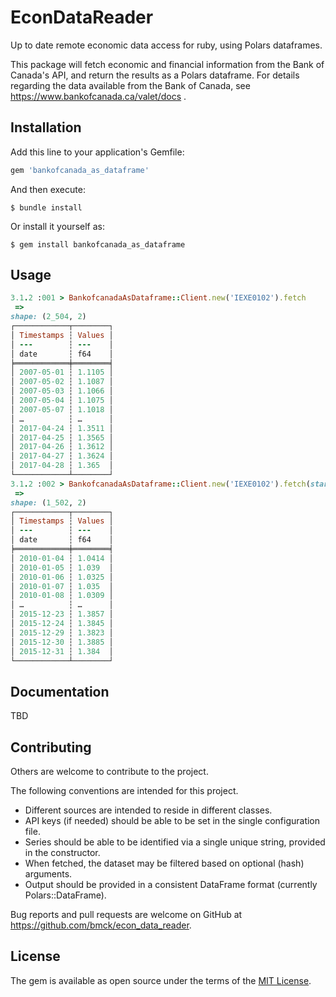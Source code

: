 # EconDataReader

Up to date remote economic data access for ruby, using Polars dataframes. 

This package will fetch economic and financial information from the Bank of Canada's API, and return the results as a Polars dataframe.  For details regarding the data available from the Bank of Canada, see https://www.bankofcanada.ca/valet/docs .


## Installation

Add this line to your application's Gemfile:

```ruby
gem 'bankofcanada_as_dataframe'
```

And then execute:

    $ bundle install

Or install it yourself as:

    $ gem install bankofcanada_as_dataframe


## Usage

``` ruby
3.1.2 :001 > BankofcanadaAsDataframe::Client.new('IEXE0102').fetch
 => 
shape: (2_504, 2)                                                                  
┌────────────┬────────┐                                                            
│ Timestamps ┆ Values │                                                            
│ ---        ┆ ---    │                                                            
│ date       ┆ f64    │                                                            
╞════════════╪════════╡                                                            
│ 2007-05-01 ┆ 1.1105 │                                                            
│ 2007-05-02 ┆ 1.1087 │                                                            
│ 2007-05-03 ┆ 1.1066 │                                                            
│ 2007-05-04 ┆ 1.1075 │                                                            
│ 2007-05-07 ┆ 1.1018 │                                                            
│ …          ┆ …      │                                                            
│ 2017-04-24 ┆ 1.3511 │
│ 2017-04-25 ┆ 1.3565 │
│ 2017-04-26 ┆ 1.3612 │
│ 2017-04-27 ┆ 1.3624 │
│ 2017-04-28 ┆ 1.365  │
└────────────┴────────┘ 
3.1.2 :002 > BankofcanadaAsDataframe::Client.new('IEXE0102').fetch(start: '2010-01-01', fin: '2016-01-01')
 => 
shape: (1_502, 2)                                                                              
┌────────────┬────────┐                                                                        
│ Timestamps ┆ Values │                                                                        
│ ---        ┆ ---    │                                                                        
│ date       ┆ f64    │                                                                        
╞════════════╪════════╡                                                                        
│ 2010-01-04 ┆ 1.0414 │                                                                        
│ 2010-01-05 ┆ 1.039  │                                                                       
│ 2010-01-06 ┆ 1.0325 │                                                                       
│ 2010-01-07 ┆ 1.035  │                                                                       
│ 2010-01-08 ┆ 1.0309 │                                                                       
│ …          ┆ …      │                                                                       
│ 2015-12-23 ┆ 1.3857 │                                                                       
│ 2015-12-24 ┆ 1.3845 │                                                                       
│ 2015-12-29 ┆ 1.3823 │
│ 2015-12-30 ┆ 1.3885 │
│ 2015-12-31 ┆ 1.384  │
└────────────┴────────┘ 
```

## Documentation

TBD

## Contributing

Others are welcome to contribute to the project.

The following conventions are intended for this project.
 * Different sources are intended to reside in different classes.  
 * API keys (if needed) should be able to be set in the single configuration file.  
 * Series should be able to be identified via a single unique string, provided in the constructor.
 * When fetched, the dataset may be filtered based on optional (hash) arguments.
 * Output should be provided in a consistent DataFrame format (currently Polars::DataFrame).

Bug reports and pull requests are welcome on GitHub at https://github.com/bmck/econ_data_reader.


## License

The gem is available as open source under the terms of the [MIT License](https://opensource.org/licenses/MIT).
